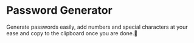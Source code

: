 # Password Generator

Generate passwords easily, add numbers and special characters at your ease and copy to the clipboard once you are done.🤗